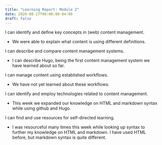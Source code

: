```yaml
---
title: "Learning Report: Module 2"
date: 2020-08-27T00:00:00-04:00
draft: false
---
```


I can identify and define key concepts in (web) content management.
- We were able to explain what content is using different definitions.

I can describe and compare content management systems.
- I can describe Hugo, being the first content management system we have learned about so far.

I can manage content using established workflows.
-  We have not yet learned about these workflows.

I can identify and employ technologies related to content management.
- This week we expanded our knowledge on HTML and markdown syntax while using github and Hugo.

I can find and use resources for self-directed learning.
- I was resourceful many times this week while looking up syntax to further my knowledge on HTML and markdown. I have used HTML before, but markdown syntax is quite different.
